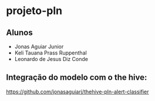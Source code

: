 # projeto-pln

## Alunos

- Jonas Aguiar Junior
- Keli Tauana Prass Ruppenthal
- Leonardo de Jesus Diz Conde

## Integração do modelo com o the hive:

https://github.com/jonasaguiarj/thehive-pln-alert-classifier
